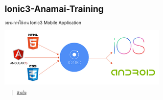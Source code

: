# Ionic3-Anamai-Training
อบรมการใช้งาน Ionic3 Mobile Application

![](/images/ionic2-HybridApp.jpg)
>[อ้างอิง](http://blog.prscreative.com/what-is-ionic/)
